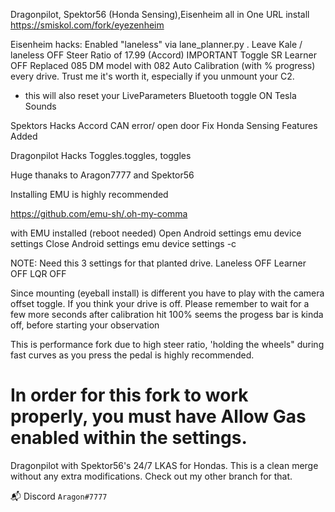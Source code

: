 Dragonpilot, Spektor56 (Honda Sensing),Eisenheim all in One
URL install https://smiskol.com/fork/eyezenheim

Eisenheim hacks:
Enabled "laneless" via lane_planner.py . Leave Kale / laneless OFF
Steer Ratio of 17.99 (Accord) IMPORTANT Toggle SR Learner OFF
Replaced 085 DM model with 082 
Auto Calibration (with % progress) every drive. Trust me it's worth it, especially if you unmount your C2.
 - this will also reset your LiveParameters
Bluetooth toggle ON 
Tesla Sounds

Spektors Hacks
Accord CAN error/ open door Fix
Honda Sensing Features Added


Dragonpilot  Hacks
Toggles.toggles, toggles



Huge thanaks to Aragon7777 and Spektor56


Installing EMU is highly recommended 

https://github.com/emu-sh/.oh-my-comma
 
with EMU installed (reboot needed)
Open Android settings       emu device settings
Close Android settings      emu device settings -c 

NOTE: Need this 3 settings for that planted drive.
Laneless OFF
Learner OFF
LQR OFF

Since mounting (eyeball install) is different you have to play with the camera offset toggle.
If you think your drive is off.
Please remember to wait for a few more seconds after calibration hit 100% seems the progess bar 
is kinda off, before starting your observation

This is performance fork due to high steer ratio, 'holding the wheels" during fast curves as you 
press the pedal is highly recommended. 







# In order for this fork to work properly, you must have Allow Gas enabled within the settings.

Dragonpilot with Spektor56's 24/7 LKAS for Hondas. This is a clean merge without any extra modifications. Check out my other branch for that.
    
📬 Discord `Aragon#7777`     
